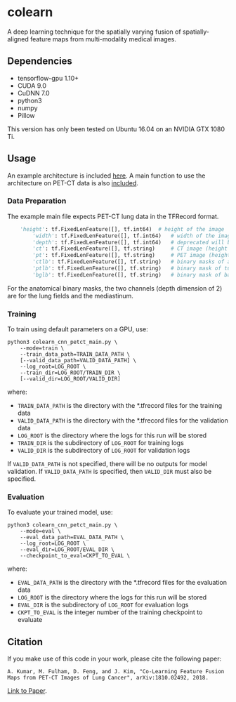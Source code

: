# colearn
A deep learning technique for the spatially varying fusion of spatially-aligned feature maps from multi-modality medical images.

## Dependencies
- tensorflow-gpu 1.10+
- CUDA 9.0
- CuDNN 7.0
- python3
- numpy
- Pillow

This version has only been tested on Ubuntu 16.04 on an NVIDIA GTX 1080 Ti.

## Usage
An example architecture is included [here](src/colearn_cnn.py). A main function to use the architecture on PET-CT data is also [included](src/colearn_cnn_petct_main.py).

### Data Preparation
The example main file expects PET-CT lung data in the TFRecord format.

```python
	'height': tf.FixedLenFeature([], tf.int64)	# height of the image
        'width': tf.FixedLenFeature([], tf.int64)	# width of the image
        'depth': tf.FixedLenFeature([], tf.int64)	# deprecated will be removed
        'ct': tf.FixedLenFeature([], tf.string)		# CT image (height * width * 1)
        'pt': tf.FixedLenFeature([], tf.string)		# PET image (height * width * 1)
        'ctlb': tf.FixedLenFeature([], tf.string)	# binary masks of anatomical regions (height * width * 2)
        'ptlb': tf.FixedLenFeature([], tf.string)	# binary mask of tumours (height * w * 1)
        'bglb': tf.FixedLenFeature([], tf.string)	# binary mask of background (height * width * 1)
```

For the anatomical binary masks, the two channels (depth dimension of 2) are for the lung fields and the mediastinum.

### Training
To train using default parameters on a GPU, use:

```
python3 colearn_cnn_petct_main.py \
	--mode=train \
	--train_data_path=TRAIN_DATA_PATH \
	[--valid_data_path=VALID_DATA_PATH] \
	--log_root=LOG_ROOT \
	--train_dir=LOG_ROOT/TRAIN_DIR \
	[--valid_dir=LOG_ROOT/VALID_DIR]	
```

where:

- `TRAIN_DATA_PATH` is the directory with the \*.tfrecord files for the training data
- `VALID_DATA_PATH` is the directory with the \*.tfrecord files for the validation data
- `LOG_ROOT` is the directory where the logs for this run will be stored
- `TRAIN_DIR` is the subdirectory of `LOG_ROOT` for training logs
- `VALID_DIR` is the subdirectory of `LOG_ROOT` for validation logs

If `VALID_DATA_PATH` is not specified, there will be no outputs for model validation.
If `VALID_DATA_PATH` is specified, then `VALID_DIR` must also be specified.

### Evaluation
To evaluate your trained model, use:

```
python3 colearn_cnn_petct_main.py \
	--mode=eval \
	--eval_data_path=EVAL_DATA_PATH \
	--log_root=LOG_ROOT \
	--eval_dir=LOG_ROOT/EVAL_DIR \
	--checkpoint_to_eval=CKPT_TO_EVAL \
```

where:

- `EVAL_DATA_PATH` is the directory with the \*.tfrecord files for the evaluation data
- `LOG_ROOT` is the directory where the logs for this run will be stored
- `EVAL_DIR` is the subdirectory of `LOG_ROOT` for evaluation logs
- `CKPT_TO_EVAL` is the integer number of the training checkpoint to evaluate  
    
## Citation
If you make use of this code in your work, please cite the following paper:

`A. Kumar, M. Fulham, D. Feng, and J. Kim, "Co-Learning Feature Fusion Maps from PET-CT Images of Lung Cancer", arXiv:1810.02492, 2018.`
    
[Link to Paper](https://arxiv.org/abs/1810.02492).
